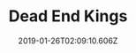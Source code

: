 ---
title: Dead End Kings
artist: Katatonia
date: 2019-01-26T02:09:10.606Z
cover: /upload/e363b405b4b4d259ddbecf01c516ae6c.1000x1000x1.jpg
styles:
  - Progressive Rock
  - Progressive Metal
links:
  spotify: https://play.spotify.com/album/0Rm1Q7jINtrkDbfXfqnlYg
  youtube: https://music.youtube.com/playlist?list=OLAK5uy_kES9gUWsxL9Vv2oJyuTtQeqDk1RrnCLi0
  applemusic: https://music.apple.com/us/album/dead-end-kings-deluxe-edition/675838299?uo=4
  soundcloud: ""
  bandcamp: ""
  googleplay: https://play.google.com/music/m/B5kvv24vyqeibenbllkk6rdv254?signup_if_needed=1
  deezer: https://www.deezer.com/album/5317491
---
